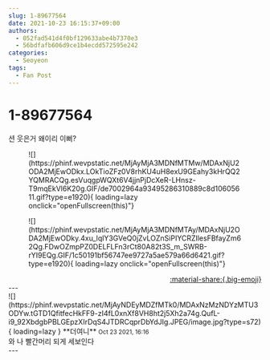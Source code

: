 ```yaml
---
slug: 1-89677564
date: 2021-10-23 16:15:37+09:00
authors:
  - 052fad541d4f0bf129633abe4b7370e3
  - 56bdfafb606d9ce1b4ecdd572595e242
categories:
  - Seoyeon
tags:
  - Fan Post
---
```


# 1-89677564

<div class="post-container" markdown="1">
<div class="content-container md-sidebar__scrollwrap" markdown="1">

션 웃은거 왜이리 이뻐?
<figure markdown="1">
![](https://phinf.wevpstatic.net/MjAyMjA3MDNfMTMw/MDAxNjU2ODA2MjEwODkx.LOkTioZFz0V8rhKU4uH8exU9GEahy3kHrQQ2YQMRACQg.esVuqgpWQXt6V4jjnPjDcXeR-LHnsz-T9mqEkVl6K20g.GIF/de7002964a93495286310889c8d10605611.gif?type=e1920){ loading=lazy onclick="openFullscreen(this)"}
</figure>

<figure markdown="1">
![](https://phinf.wevpstatic.net/MjAyMjA3MDNfMTAy/MDAxNjU2ODA2MjEwODky.4xu_lqlY3GVeQ0jZvLOZnSiPIYCRZIlesFBfayZm62Qg.FDwOZmpPZ0DELFLFn3rCt80A82t3S_m_SWRB-rYI9EQg.GIF/1c50191bf56747ee9727a5ae579a66d6421.gif?type=e1920){ loading=lazy onclick="openFullscreen(this)"}
</figure>


</div>
</div>

<div style="text-align: right;" markdown="1">
<a href="https://weverse.io/fromis9/fanpost/1-89677564" style="text-align: right;">:material-share:{.big-emoji}</a>
</div>
---

<div class="comments-container md-sidebar__scrollwrap" markdown="1">
<div class="comment" markdown="1">
<div class='id-container' markdown="1">
![](https://phinf.wevpstatic.net/MjAyNDEyMDZfMTk0/MDAxNzMzNDYzMTU3ODYw.tGTD1QfitfecHkFF9-zI4fL0xnXf8VH8ht2j5Xh2a74g.QufL-i9_92XbdgbPBLGEpzXIrDqS4JTDRCqprDbYdJIg.JPEG/image.jpg?type=s72){ loading=lazy }
**<span class="artist">더여니</span>** <small>Oct 23 2021, 16:16</small><br>
</div>
<div class='comment-body' markdown="1">
와 나 빨간머리 되게 세보인다
</div>
</div>
</div>
---
